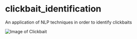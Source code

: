 # clickbait_identification
An application of NLP techniques in order to identify clickbaits 

![Image of Clickbait]()
